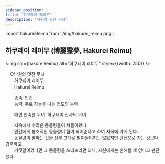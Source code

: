 ```yaml
---
sidebar_position: 1
title: "하쿠레이 레이무"
description: "낙원의 멋진 무녀"
---
```


import hakureiReimu from './img/hakurei_reimu.png';

## 하쿠레이 레이무 (博麗霊夢, Hakurei Reimu)

<img src={hakureiReimu} alt="하쿠레이 레이무" style={{width: 250}} />

　○낙원의 멋진 무녀  
　　하쿠레이 레이무  
　　Hakurei Reimu  

　　종족: 인간  
　　능력: 주로 하늘을 나는 정도의 능력  

　　매번 친숙한 무녀. 하쿠레이 신사의 무녀.  

　　지옥에서 수많은 동물령들이 쳐들어왔다.  
　　인간에게 협조적인 동물령이 힘이 되어준다고 하여 지옥에 가게 된다.  
　　동물령이 말하는 것을 전부 그대로 받아들이지는 않았지만 단신으로 가는 것보다 강력하고  
　　거짓말이었다면 그 동물령을 쓰러뜨리면 되니, 자신에게는 손해볼 게 없다고 판단했다.  
